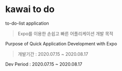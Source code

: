 # kawai to do

to-do-list application

> Expo를 이용한 손쉽고 빠른 어플리케이션 개발 목적

Purpose of Quick Application Development with Expo

> 개발기간 : 2020.07.15 ~ 2020.08.17

Dev Period : 2020.07.15 ~ 2020.08.17
